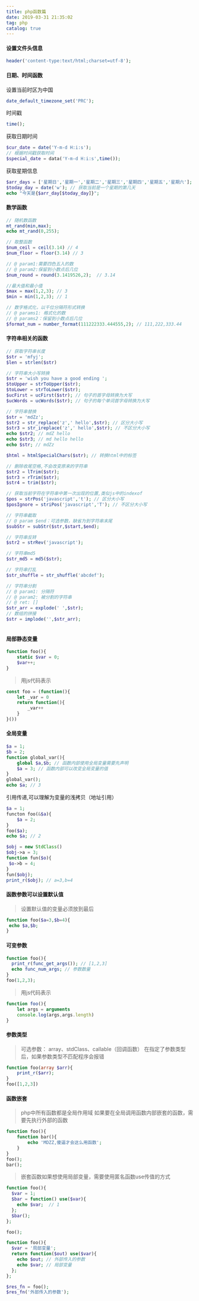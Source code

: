 ```yaml
---
title: php函数篇
date: 2019-03-31 21:35:02
tag: php
catalog: true
---
```


#### 设置文件头信息
```php
header('content-type:text/html;charset=utf-8');
```
#### 日期、时间函数
设置当前时区为中国
```php
date_default_timezone_set('PRC');
```
时间戳
```php
time();
```
获取日期时间
```php
$cur_date = date('Y-m-d H:i:s');
// 根据时间戳获取时间
$special_date = data('Y-m-d H:i:s',time());
```
获取星期信息
```php
$arr_days = ['星期日','星期一','星期二','星期三','星期四','星期五','星期六'];
$today_day = date('w'); // 获取当前是一个星期的第几天
echo "今天是{$arr_day[$today_day]}";
```

#### 数学函数
```php
// 随机数函数
mt_rand(min,max);
echo mt_rand(0,255);
```
```php
// 取整函数
$num_ceil = ceil(3.14) // 4
$num_floor = floor(3.14) // 3

// @ param1:需要四色五入的数
// @ param2:保留到小数点后几位
$num_round = round(3.1419526,2);  // 3.14 
```
```php
//最大值和最小值
$max = max(1,2,3); // 3 
$min = min(1,2,3); // 1
```
```php
// 数字格式化，以千位分隔符形式转换
// @ params1: 格式化的数
// @ params2：保留到小数点后几位
$format_num = number_format(111222333.444555,2); // 111,222,333.44
```
#### 字符串相关的函数
```php
// 获取字符串长度
$str = 'mfyj';
$len = strlen($str) 
```
```php
// 字符串大小写转换
$str = 'wish you have a good ending ';
$toUpper = strToUpper($str);
$toLower = strToLower($str);
$ucFirst = ucFirst($str); // 句子的首字母转换为大写
$ucWords = ucWords($str); // 句子的每个单词首字母转换为大写
```
```php
// 字符串替换
$str = 'mdZz';
$str2 = str_replace('z',' hello',$str); // 区分大小写
$str3 = str_ireplace('z',' hello',$str); // 不区分大小写
echo $str2; // mdZ hello
echo $str3; // md hello hello
echo $str; // mdZz
```
```php
$html = htmlSpecialChars($str); // 转换html中的标签
```
```php
// 删除收尾空格,不会改变原来的字符串
$str2 = lTrim($str);
$str3 = rTrim($str);
$str4 = trim($str);
```
```php
// 获取当前字符在字符串中第一次出现的位置,类似js中的indexof
$pos = strPos('javascript','t'); // 区分大小写
$posIgnore = striPos('javascript','T'); // 不区分大小写
```
```php
// 字符串截取
// @ param $end：可选参数，缺省为到字符串末尾
$subStr = subStr($str,$start,$end);
```
```php
// 字符串反转
$str2 = strRev('javascript');
```
```php
// 字符串md5
$str_md5 = md5($str);
```
```php
// 字符串打乱
$str_shuffle = str_shuffle('abcdef');
```
```php
// 字符串分割
// @ param1: 分隔符
// @ param2: 被分割的字符串
// @ ret: []
$str_arr = explode(' ',$str);
// 数组的拼接
$str = implode('',$str_arr);
```
```php

```

#### 局部静态变量
```php
function foo(){
	static $var = 0;
	$var++;
}
```
> 用js代码表示
```js
const foo = (function(){
	let _var = 0
	return function(){
		_var++
	}
}())
```
#### 全局变量
```php
$a = 1;
$b = 2;
function global_var(){
	global $a,$b; // 函数内部使用全局变量需要先声明
	$a = 3; // 函数内部可以改变全局变量的值
}
global_var();
echo $a; // 3
```
引用传递,可以理解为变量的浅拷贝（地址引用）
```php
$a = 1;
functon foo(&$a){
	$a = 2;
}
foo($a);
echo $a; // 2
```
```php
$obj = new StdClass()
$obj->a = 3;
function fun($o){
 $o->b = 4;
}
fun($obj);
print_r($obj); // a=3,b=4

```
#### 函数参数可以设置默认值
> 设置默认值的变量必须放到最后
```php
function foo($a=3,$b=4){
 echo $a,$b;
}
```
#### 可变参数
```php
function foo(){
  print_r(func_get_args()); // [1,2,3]
  echo func_num_args; // 参数数量
}
foo(1,2,3);
```
> 用js代码表示
```js
function foo(){
	let args = arguments
	console.log(args,args.length)
}
```
#### 参数类型
> 可选参数： array、stdClass、callable（回调函数）
> 在指定了参数类型后，如果参数类型不匹配程序会报错
```php
function foo(array $arr){
	print_r($arr);
}
foo([1,2,3]) 
```
#### 函数嵌套
> php中所有函数都是全局作用域
> 如果要在全局调用函数内部嵌套的函数，需要先执行外部的函数
```php
function foo(){
	function bar(){
		echo 'MDZZ,傻逼才会这么用函数';
	}
}
foo();
bar();
```
> 嵌套函数如果想使用局部变量，需要使用匿名函数use传值的方式
```php
function foo(){
  $var = 1;
  $bar = function() use($var){
    echo $var;  // 1
  };
  $bar();
};

foo();
```
```php
function foo(){
  $var = '局部变量';
  return function($out) use($var){
    echo $out; // 外部传入的参数 
    echo $var; // 局部变量
  };
};

$res_fn = foo();
$res_fn('外部传入的参数');
```